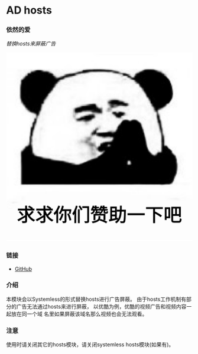 # AD hosts
### 依然的爱
*替换hosts来屏蔽广告*

<img src="https://github.com/E7KMbb/Gallery/blob/master/628183134.png">

### 链接
* [GitHub](https://github.com/E7KMbb/AD-hosts)

### 介绍
本模块会以Systemless的形式替换hosts进行广告屏蔽。
由于hosts工作机制有部分的广告无法通过hosts来进行屏蔽，
以优酷为例，优酷的视频广告和视频内容一起放在同一个域
名里如果屏蔽该域名那么视频也会无法观看。

### 注意
使用时请关闭其它的hosts模块，请关闭systemless hosts模块(如果有)。
